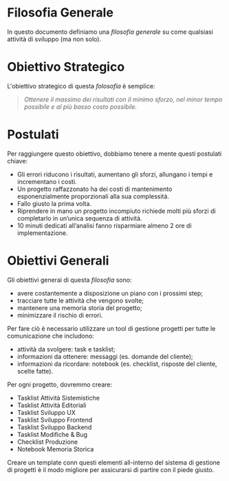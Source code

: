 # Filosofia Generale

In questo documento definiamo una *filosofia generale* su come qualsiasi attività di sviluppo (ma non solo).

# Obiettivo Strategico

L'obiettivo strategico di questa *folosofia* è semplice:

> *Ottenere il massimo dei risultati con il minimo sforzo, nel minor tempo possibile e al più basso costo possibile.*

# Postulati

Per raggiungere questo obiettivo, dobbiamo tenere a mente questi postulati chiave:

- Gli errori riducono i risultati, aumentano gli sforzi, allungano i tempi e incrementano i costi.
- Un progetto raffazzonato ha dei costi di mantenimento esponenzialmente proporzionali alla sua complessità.
- Fallo giusto la prima volta.
- Riprendere in mano un progetto incompiuto richiede molti più sforzi di completarlo in un’unica sequenza di attività.
- 10 minuti dedicati all’analisi fanno risparmiare almeno 2 ore di implementazione.

# Obiettivi Generali

Gli obiettivi generai di questa *filosofia* sono:

- avere costantemente a disposizione un piano con i prossimi step;
- tracciare tutte le attività che vengono svolte;
- mantenere una memoria storia del progetto;
- minimizzare il rischio di errori.

Per fare ciò è necessario utilizzare un tool di gestione progetti per tutte le comunicazione che includono:

- attività da svolgere: task e tasklist;
- informazioni da ottenere: messaggi (es. domande del cliente);
- informazioni da ricordare: notebook (es. checklist, risposte del cliente, scelte fatte).

Per ogni progetto, dovremmo creare:

- Tasklist Attività Sistemistiche
- Tasklist Attività Editoriali
- Tasklist Sviluppo UX
- Tasklist Sviluppo Frontend
- Tasklist Sviluppo Backend
- Tasklist Modifiche & Bug
- Checklist Produzione
- Notebook Memoria Storica

Creare un template conn questi elementi all-interno del sistema di gestione di progetti è il modo migliore per assicurarsi di partire con il piede giusto.
